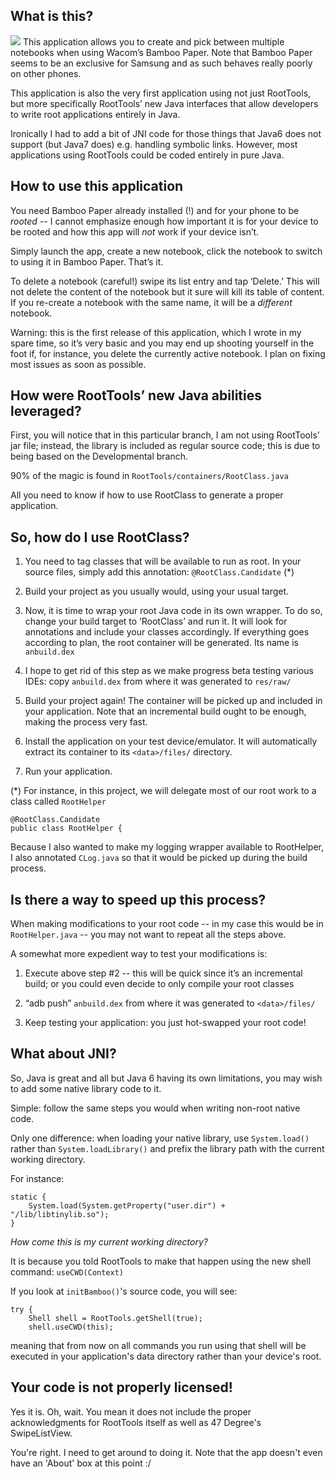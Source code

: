 ## What is this?

![](https://raw.github.com/Fusion/BambooGarden/master/res/drawable/icon.png) This application allows you to create and pick between multiple notebooks when using Wacom’s Bamboo Paper.
Note that Bamboo Paper seems to be an exclusive for Samsung and as such behaves really poorly on other phones.

This application is also the very first application using not just RootTools, but more specifically RootTools’ new Java interfaces that allow developers to write root applications entirely in Java.

Ironically I had to add a bit of JNI code for those things that Java6 does not support (but Java7 does) e.g. handling symbolic links. However, most applications using RootTools could be coded entirely in pure Java.

## How to use this application

You need Bamboo Paper already installed (!) and for your phone to be *rooted* -- I cannot emphasize enough how important it is for your device to be rooted and how this app will *not* work if your device isn’t.

Simply launch the app, create a new notebook, click the notebook to switch to using it in Bamboo Paper. That’s it.

To delete a notebook (careful!) swipe its list entry and tap ‘Delete.’ This will not delete the content of the notebook but it sure will kill its table of content. If you re-create a notebook with the same name, it will be a _different_ notebook.

Warning: this is the first release of this application, which I wrote in my spare time, so it’s very basic and you may end up shooting yourself in the foot if, for instance, you delete the currently active notebook. I plan on fixing most issues as soon as possible.

## How were RootTools’ new Java abilities leveraged?

First, you will notice that in this particular branch, I am not using RootTools’ jar file; instead, the library is included as regular source code; this is due to being based on the Developmental branch.

90% of the magic is found in `RootTools/containers/RootClass.java`

All you need to know if how to use RootClass to generate a proper application.

## So, how do I use RootClass?

1. You need to tag classes that will be available to run as root. In your source files, simply add this annotation: `@RootClass.Candidate` (*)

2. Build your project as you usually would, using your usual target.

3. Now, it is time to wrap your root Java code in its own wrapper. To do so, change your build target to ‘RootClass’ and run it. It will look for annotations and include your classes accordingly. If everything goes according to plan, the root container will be generated. Its name is `anbuild.dex`

4. I hope to get rid of this step as we make progress beta testing various IDEs: copy `anbuild.dex` from where it was generated to `res/raw/`

5. Build your project again! The container will be picked up and included in your application. Note that an incremental build ought to be enough, making the process very fast. 

6. Install the application on your test device/emulator. It will automatically extract its container to its `<data>/files/` directory.

7. Run your application.

(*) For instance, in this project, we will delegate most of our root work to a class called `RootHelper`

    @RootClass.Candidate
    public class RootHelper {

Because I also wanted to make my logging wrapper available to RootHelper, I also annotated `CLog.java` so that it would be picked up during the build process.

## Is there a way to speed up this process?

When making modifications to your root code -- in my case this would be in `RootHelper.java` -- you may not want to repeat all the steps above.

A somewhat more expedient way to test your modifications is:

1. Execute above step #2 -- this will be quick since it’s an incremental build; or you could even decide to only compile your root classes

2. “adb push” `anbuild.dex` from where it was generated to `<data>/files/`

3. Keep testing your application: you just hot-swapped your root code!

## What about JNI?

So, Java is great and all but Java 6 having its own limitations, you may wish to add some native library code to it.

Simple: follow the same steps you would when writing non-root native code.

Only one difference: when loading your native library, use `System.load()` rather than `System.loadLibrary()` and prefix the library path with the current working directory.

For instance:

    static {
        System.load(System.getProperty("user.dir") + "/lib/libtinylib.so");
    }

*How come this is my current working directory?*

It is because you told RootTools to make that happen using the new shell command: `useCWD(Context)`

If you look at `initBamboo()`'s source code, you will see:

    try {
        Shell shell = RootTools.getShell(true);
        shell.useCWD(this);
        
meaning that from now on all commands you run using that shell will be executed in your application's data directory rather than your device's root.

## Your code is not properly licensed!

Yes it is. Oh, wait. You mean it does not include the proper acknowledgments for RootTools itself as well as 47 Degree's SwipeListView.
 
You're right. I need to get around to doing it. Note that the app doesn't even have an 'About' box at this point :/

